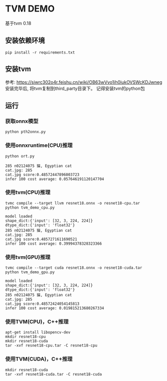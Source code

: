 # TVM DEMO
基于tvm 0.18

## 安装依赖环境
`pip install -r requirements.txt`

## 安装tvm
参考: https://siwrc302o4r.feishu.cn/wiki/OB63wVvo1ih0iukOVSWcKDJwneg
安装完毕后, 将tvm复制到third_party目录下。 记得安装tvm的python包

## 运行
### 获取onnx模型
```
python pth2onnx.py
```
### 使用onnxruntime(CPU)推理
```
python ort.py

285 n02124075 猫, Egyptian cat
cat.jpg: 285
cat.jpg score:0.48572447896003723
infer 100 cost average: 0.057646191120147704
```
### 使用tvm(CPU)推理
```
tvmc compile --target llvm resnet18.onnx -o resnet18-cpu.tar
python tvm_demo_cpu.py

model loaded
shape_dict:{'input': [32, 3, 224, 224]}
dtype_dict:{'input': 'float32'}
285 n02124075 猫, Egyptian cat
cat.jpg: 285
cat.jpg score:0.4857271611690521
infer 100 cost average: 0.39994378328323366
```
### 使用tvm(GPU)推理
```
tvmc compile --target cuda resnet18.onnx -o resnet18-cuda.tar
python tvm_demo_gpu.py

model loaded
shape_dict:{'input': [32, 3, 224, 224]}
dtype_dict:{'input': 'float32'}
285 n02124075 猫, Egyptian cat
cat.jpg: 285
cat.jpg score:0.48572424054145813
infer 100 cost average: 0.019815213680267334

```
### 使用TVM(CPU)，C++推理
```
apt-get install libopencv-dev
mkdir resnet18-cpu
mkdir resnet18-cuda
tar -xvf resnet18-cpu.tar -C resnet18-cpu

```
### 使用TVM(CUDA)，C++推理
```
mkdir resnet18-cuda
tar -xvf resnet18-cuda.tar -C resnet18-cuda


```